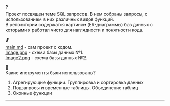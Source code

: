 :question: \
Проект посвящен теме SQL запросов. В нем собраны запросы, с использованием в них различных видов функций. <br>
В репозитории содержатся картинки (ER-диаграммы) баз данных с которыми я работал чисто для наглядности и понятности кода.

:unlock: \
[main.md](https://github.com/ssensse/training_projects/blob/main/SQL%20queries/main.md) - сам проект с кодом. \
[Image.png](https://github.com/ssensse/training_projects/blob/main/SQL%20queries/Image.png) - схема базы данных №1. \
[Image2.png](https://github.com/ssensse/training_projects/blob/main/sql_queries/Image2.png) - схема базы данных №2.

:wrench: \
Какие инструменты были использованы?
1. Агрегирующие функции. Группировка и сортировка данных
2. Подзапросы и временные таблицы. Объединение таблиц
3. Оконные функции
_____
